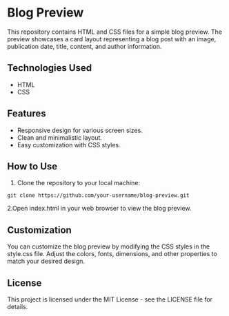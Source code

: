 # Blog Preview

This repository contains HTML and CSS files for a simple blog preview. The preview showcases a card layout representing a blog post with an image, publication date, title, content, and author information.

## Technologies Used

- HTML
- CSS

## Features

- Responsive design for various screen sizes.
- Clean and minimalistic layout.
- Easy customization with CSS styles.

## How to Use

1. Clone the repository to your local machine:

```git clone https://github.com/your-username/blog-preview.git```

2.Open index.html in your web browser to view the blog preview.

## Customization

You can customize the blog preview by modifying the CSS styles in the style.css file. Adjust the colors, fonts, dimensions, and other properties to match your desired design.

## License

This project is licensed under the MIT License - see the LICENSE file for details.
